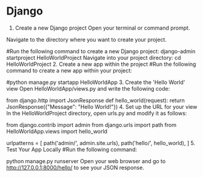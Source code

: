 # Django
1. Create a new Django project
Open your terminal or command prompt.

Navigate to the directory where you want to create your project.

#Run the following command to create a new Django project:
django-admin startproject HelloWorldProject
Navigate into your project directory:
cd HelloWorldProject
2. Create a new app within the project
#Run the following command to create a new app within your project:

#python manage.py startapp HelloWorldApp
3. Create the 'Hello World' view
Open HelloWorldApp/views.py and write the following code:

from django.http import JsonResponse
def hello_world(request):
    return JsonResponse({"Message": "Hello World!"})
4. Set up the URL for your view
In the HelloWorldProject directory, open urls.py and modify it as follows:

from django.contrib import admin
from django.urls import path
from HelloWorldApp.views import hello_world

urlpatterns = [
    path('admin/', admin.site.urls),
    path('hello/', hello_world),
]
5. Test Your App Locally
#Run the following command:

python manage.py runserver
Open your web browser and go to http://127.0.0.1:8000/hello/ to see your JSON response.
